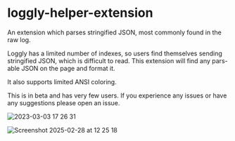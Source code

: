 # loggly-helper-extension

An extension which parses stringified JSON, most commonly found in the raw log.

Loggly has a limited number of indexes, so users find themselves sending stringified JSON, which is difficult to read. This extension will find any pars-able JSON on the page and format it.

It also supports limited ANSI coloring.

This is in beta and has very few users. If you experience any issues or have any suggestions please open an issue.

![2023-03-03 17 26 31](https://user-images.githubusercontent.com/1683528/222868210-7806d390-61e0-44c6-864a-86b70f3c1641.gif)

![Screenshot 2025-02-28 at 12 25 18](https://github.com/user-attachments/assets/ae8fc056-5c5b-410a-9ac9-b7578711d254)
